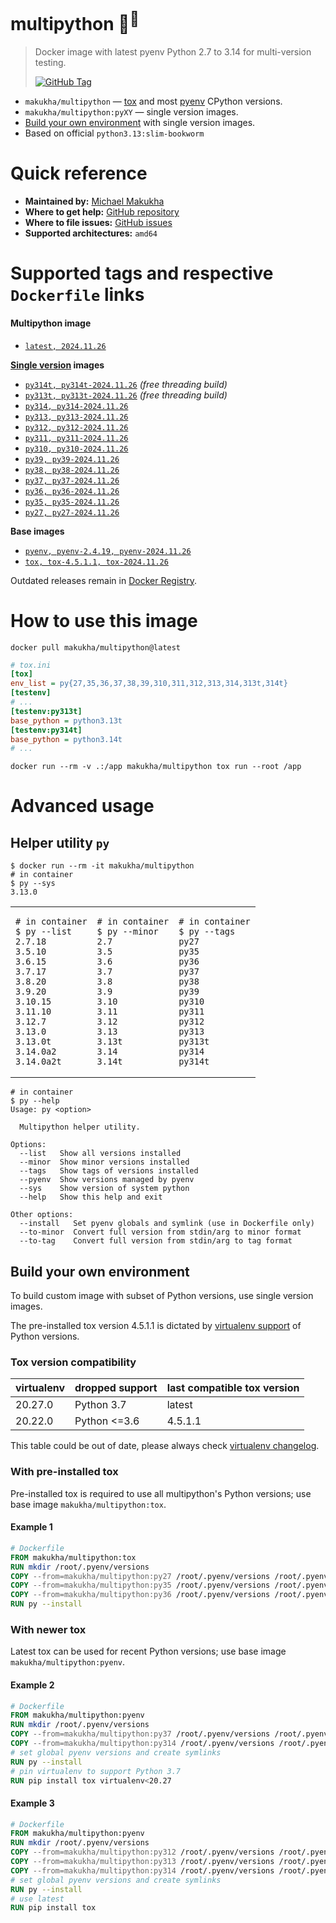 # multipython 🐳<sup>🐍</sup>

> Docker image with latest pyenv Python 2.7 to 3.14 for multi-version testing.
> 
> [![GitHub Tag](https://img.shields.io/github/v/tag/makukha/multipython?label=GitHub%20Tag)](https://github.com/makukha/multipython)

* `makukha/multipython` — [tox](https://tox.wiki) and most [pyenv](https://github.com/pyenv/pyenv) CPython versions.
* `makukha/multipython:pyXY` — single version images.
* [Build your own environment](https://github.com/makukha/multipython?tab=readme-ov-file#build-your-own-environment) with single version images.
* Based on official `python3.13:slim-bookworm`


# Quick reference

* **Maintained by:** [Michael Makukha](https://github.com/makukha)
* **Where to get help:** [GitHub repository](https://github.com/makukha/multipython)
* **Where to file issues:** [GitHub issues](https://github.com/makukha/multipython/issues)
* **Supported architectures:** `amd64`


# Supported tags and respective `Dockerfile` links

#### Multipython image

* [`latest, 2024.11.26`](https://github.com/makukha/multipython/blob/v2024.11.26/Dockerfile)

**[Single version](https://github.com/makukha/multipython?tab=readme-ov-file#python-versions) images**

* [`py314t, py314t-2024.11.26`](https://github.com/makukha/multipython/blob/v2024.11.26/Dockerfile) *(free threading build)*
* [`py313t, py313t-2024.11.26`](https://github.com/makukha/multipython/blob/v2024.11.26/Dockerfile) *(free threading build)*
* [`py314, py314-2024.11.26`](https://github.com/makukha/multipython/blob/v2024.11.26/Dockerfile)
* [`py313, py313-2024.11.26`](https://github.com/makukha/multipython/blob/v2024.11.26/Dockerfile)
* [`py312, py312-2024.11.26`](https://github.com/makukha/multipython/blob/v2024.11.26/Dockerfile)
* [`py311, py311-2024.11.26`](https://github.com/makukha/multipython/blob/v2024.11.26/Dockerfile)
* [`py310, py310-2024.11.26`](https://github.com/makukha/multipython/blob/v2024.11.26/Dockerfile)
* [`py39, py39-2024.11.26`](https://github.com/makukha/multipython/blob/v2024.11.26/Dockerfile)
* [`py38, py38-2024.11.26`](https://github.com/makukha/multipython/blob/v2024.11.26/Dockerfile)
* [`py37, py37-2024.11.26`](https://github.com/makukha/multipython/blob/v2024.11.26/Dockerfile)
* [`py36, py36-2024.11.26`](https://github.com/makukha/multipython/blob/v2024.11.26/Dockerfile)
* [`py35, py35-2024.11.26`](https://github.com/makukha/multipython/blob/v2024.11.26/Dockerfile)
* [`py27, py27-2024.11.26`](https://github.co-m/makukha/multipython/blob/v2024.11.26/Dockerfile)

**Base images**

* [`pyenv, pyenv-2.4.19, pyenv-2024.11.26`](https://github.com/makukha/multipython/blob/v2024.11.26/Dockerfile)
* [`tox, tox-4.5.1.1, tox-2024.11.26`](https://github.com/makukha/multipython/blob/v2024.11.26/Dockerfile)

Outdated releases remain in [Docker Registry](https://hub.docker.com/r/makukha/multipython/tags).


# How to use this image

```shell
docker pull makukha/multipython@latest
```

```ini
# tox.ini
[tox]
env_list = py{27,35,36,37,38,39,310,311,312,313,314,313t,314t}
[testenv]
# ...
[testenv:py313t]
base_python = python3.13t
[testenv:py314t]
base_python = python3.14t
# ...
```

```shell
docker run --rm -v .:/app makukha/multipython tox run --root /app
```

# Advanced usage

## Helper utility `py`

```shell
$ docker run --rm -it makukha/multipython
# in container
$ py --sys
3.13.0
```

<table>
<tr>
<td>

```shell
# in container
$ py --list
2.7.18
3.5.10
3.6.15
3.7.17
3.8.20
3.9.20
3.10.15
3.11.10
3.12.7
3.13.0
3.13.0t
3.14.0a2
3.14.0a2t
```
</td>
<td>

```shell
# in container
$ py --minor
2.7
3.5
3.6
3.7
3.8
3.9
3.10
3.11
3.12
3.13
3.13t
3.14
3.14t
```
</td>
<td>

```shell
# in container
$ py --tags
py27
py35
py36
py37
py38
py39
py310
py311
py312
py313
py313t
py314
py314t
```
</td>
</tr>
</table>

```shell
# in container
$ py --help
Usage: py <option>

  Multipython helper utility.

Options:
  --list   Show all versions installed
  --minor  Show minor versions installed
  --tags   Show tags of versions installed
  --pyenv  Show versions managed by pyenv
  --sys    Show version of system python
  --help   Show this help and exit

Other options:
  --install   Set pyenv globals and symlink (use in Dockerfile only)
  --to-minor  Convert full version from stdin/arg to minor format
  --to-tag    Convert full version from stdin/arg to tag format
```

## Build your own environment

To build custom image with subset of Python versions, use single version images.

The pre-installed tox version 4.5.1.1 is dictated by [virtualenv support](https://virtualenv.pypa.io/en/latest/changelog.html) of Python versions.

### Tox version compatibility

| virtualenv | dropped support | last compatible tox version |
|------------|-----------------|-----------------------------|
| 20.27.0    | Python 3.7      | latest                      |
| 20.22.0    | Python <=3.6    | 4.5.1.1                     |

This table could be out of date, please always check [virtualenv changelog](https://virtualenv.pypa.io/en/latest/changelog.html).

### With pre-installed tox

Pre-installed tox is required to use all multipython's Python versions; use base image `makukha/multipython:tox`.

#### Example 1

```Dockerfile
# Dockerfile
FROM makukha/multipython:tox
RUN mkdir /root/.pyenv/versions
COPY --from=makukha/multipython:py27 /root/.pyenv/versions /root/.pyenv/versions/
COPY --from=makukha/multipython:py35 /root/.pyenv/versions /root/.pyenv/versions/
COPY --from=makukha/multipython:py36 /root/.pyenv/versions /root/.pyenv/versions/
RUN py --install
```

### With newer tox

Latest tox can be used for recent Python versions; use base image `makukha/multipython:pyenv`.

#### Example 2

```Dockerfile >> readme-2.dockerfile
# Dockerfile
FROM makukha/multipython:pyenv
RUN mkdir /root/.pyenv/versions
COPY --from=makukha/multipython:py37 /root/.pyenv/versions /root/.pyenv/versions/
COPY --from=makukha/multipython:py314 /root/.pyenv/versions /root/.pyenv/versions/
# set global pyenv versions and create symlinks
RUN py --install
# pin virtualenv to support Python 3.7
RUN pip install tox virtualenv<20.27
```

#### Example 3

```Dockerfile >> readme-3.dockerfile
# Dockerfile
FROM makukha/multipython:pyenv
RUN mkdir /root/.pyenv/versions
COPY --from=makukha/multipython:py312 /root/.pyenv/versions /root/.pyenv/versions/
COPY --from=makukha/multipython:py313 /root/.pyenv/versions /root/.pyenv/versions/
COPY --from=makukha/multipython:py314 /root/.pyenv/versions /root/.pyenv/versions/
# set global pyenv versions and create symlinks
RUN py --install
# use latest
RUN pip install tox
```
